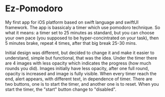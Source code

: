 # Ez-Pomodoro
My first app for iOS platform based on swift language and swiftUI framework.
The app is bassicaly a timer which use pomodoro technique. So what it means: a timer set to 25 minutes as standard, but you can choose your own pace (you supposed to be hyper-concintrated on your task), then 5 minutes brake, repeat 4 times, after that big break 25-30 mins.

Initial design was different, but decided to change it and make it easier to understand, simple but functional, that was the idea. Under the timer there are 4 images with less opacity which indicates the progress (how much rounds you did). Images initially have less opacity, after one full round, opacity is increased and image is fully visible. When every timer reach the end, alert appears, with different text, in dependence of timer. There are two buttons, one is to start the timer, and another one is to reset. When you start the timer, the "start" button change to "disabled".
